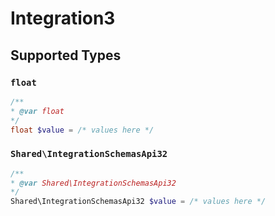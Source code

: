 # Integration3


## Supported Types

### `float`

```php
/**
* @var float
*/
float $value = /* values here */
```

### `Shared\IntegrationSchemasApi32`

```php
/**
* @var Shared\IntegrationSchemasApi32
*/
Shared\IntegrationSchemasApi32 $value = /* values here */
```

